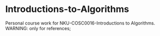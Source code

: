 # Introductions-to-Algorithms
Personal course work for NKU-COSC0016-Introductions to Algorithms. WARNING: only for references;
